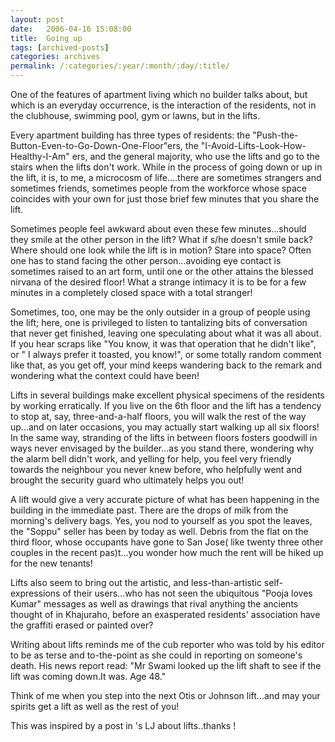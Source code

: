 ```yaml
---
layout: post
date:	2006-04-16 15:08:00
title:  Going up
tags: [archived-posts]
categories: archives
permalink: /:categories/:year/:month/:day/:title/
---
```

One of the features of apartment living which no builder talks about, but which is an everyday occurrence, is the interaction of the residents, not in the clubhouse, swimming pool, gym or lawns, but in the lifts.

Every apartment building has three types of residents: the "Push-the-Button-Even-to-Go-Down-One-Floor"ers, the "I-Avoid-Lifts-Look-How-Healthy-I-Am" ers, and the general majority, who use the lifts and go to the stairs when the lifts don't work. While in the process of going down or up in the lift, it is, to me, a microcosm of life....there are sometimes strangers and sometimes friends, sometimes people from the workforce whose space coincides with your own for just those brief few minutes that you share  the lift.

 Sometimes people feel awkward about even these few minutes...should they smile at the other person in the lift? What if s/he doesn't smile back? Where should one look while the lift is in motion? Stare into space? Often one has to stand facing the other person...avoiding eye contact is sometimes raised to an art form, until one or the other attains the blessed nirvana of the desired floor! What a strange intimacy it is to be for a few minutes in a completely closed space with a total stranger!

Sometimes, too, one may be the only outsider in a group of people using the lift; here, one is privileged to listen to tantalizing bits of conversation that never get finished, leaving one speculating about what it was all about. If you hear scraps like "You know, it was that operation that he didn't like", or " I always prefer it toasted, you know!", or some totally random comment like that, as you get off, your mind keeps wandering back to the remark and wondering what the context could have been!

 Lifts in several buildings make excellent physical specimens of the residents by working erratically. If you live on the 6th floor and the lift has a tendency to stop at, say, three-and-a-half floors, you will walk the rest of the way up...and on later occasions, you may actually start walking up all six floors! In the same way, stranding of the lifts in between floors fosters goodwill in ways never envisaged by the builder...as you stand there, wondering why the alarm bell didn't work, and yelling for help, you feel very friendly towards the neighbour you never knew before, who helpfully went and brought the security guard who ultimately helps you out!

 A lift would give a very accurate picture of what has been happening in the building in the immediate past. There are the drops of milk from the morning's delivery bags. Yes, you nod to yourself as you spot the leaves, the "Soppu" seller has been by today as well. Debris from the flat on the third floor, whose occupants have gone to San Jose( like twenty three other couples  in the recent pas)t…you wonder how much the rent will be hiked up for the new tenants! 

Lifts also seem to bring out the artistic, and less-than-artistic self-expressions of their users…who has not seen the ubiquitous "Pooja loves Kumar" messages as well as drawings that rival anything the ancients thought of in Khajuraho, before an exasperated residents' association have the graffiti erased or painted over? 

Writing about lifts reminds me of the cub reporter who was told by his editor to be as terse and to-the-point as she could in reporting on someone's death. His news report read: "Mr Swami looked up the lift shaft to see if the lift was coming down.It was. Age 48." 

Think of me when you step into the next Otis or Johnson lift...and may your spirits get a lift as well as the rest of you!

This was inspired by a post in <LJ user="yodha">'s LJ about lifts..thanks <LJ user="yodha">!
